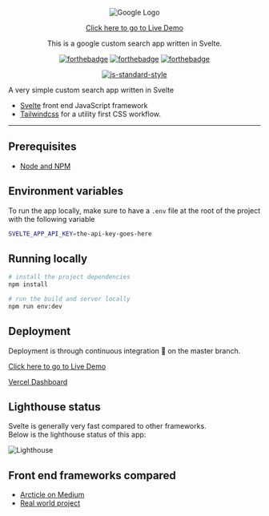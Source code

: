 <div align="center">

![Google Logo](https://avatars0.githubusercontent.com/u/1342004?v=3&s=96)

[Click here to go to Live Demo](https://google-custom-search.vercel.app/)

</div>

<p align="center" color="#6a737d">
  This is a google custom search app written in Svelte.
</p>

<div align="center">

[![forthebadge](http://forthebadge.com/images/badges/built-with-love.svg)](http://forthebadge.com) [![forthebadge](http://forthebadge.com/images/badges/uses-js.svg)](http://forthebadge.com) [![forthebadge](http://forthebadge.com/images/badges/makes-people-smile.svg)](http://forthebadge.com)
</div>

<div align="center">

[![js-standard-style](https://cdn.rawgit.com/feross/standard/master/badge.svg)](https://github.com/feross/standard)

</div>

A very simple custom search app written in Svelte

- [Svelte](https://svelte.dev/) front end JavaScript framework
- [Tailwindcss](https://tailwindcss.com) for a utility first CSS workflow.

---

## Prerequisites

- [Node and NPM](https://nodejs.org/)


## Environment variables

To run the app locally, make sure to have a `.env` file at the root of the project with the following variable

```bash
SVELTE_APP_API_KEY=the-api-key-goes-here
```

## Running locally

```bash
# install the project dependencies
npm install

# run the build and server locally
npm run env:dev

```

## Deployment

Deployment is through continuous integration 🚀 on the master branch.  

[Click here to go to Live Demo](https://google-custom-search.vercel.app/)

[Vercel Dashboard](https://vercel.com/dashboard)

## Lighthouse status

Svelte is generally very fast compared to other frameworks.  
Below is the lighthouse status of this app:

![Lighthouse](https://i.ibb.co/CBvWL1L/lighthouse.png)


## Front end frameworks compared

- [Arcticle on Medium](https://medium.com/dailyjs/a-realworld-comparison-of-front-end-frameworks-2020-4e50655fe4c1)
- [Real world project](https://github.com/gothinkster/realworld)
